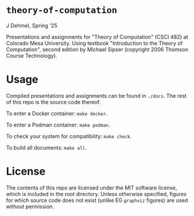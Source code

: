 
# `theory-of-computation`
J Dehmel, Spring '25

Presentations and assignments for "Theory of Computation" (CSCI
482) at Colorado Mesa University. Using textbook "Introduction
to the Theory of Computation", second edition by Michael Sipser
(copyright 2006 Thomson Course Technology).

# Usage

Compiled presentations and assignments can be found in `./docs`.
The rest of this repo is the source code thereof.

To enter a Docker container: `make docker`.

To enter a Podman container: `make podman`.

To check your system for compatibility: `make check`.

To build all documents: `make all`.

# License

The contents of this repo are licensed under the MIT software
license, which is included in the root directory. Unless
otherwise specified, figures for which source code does not
exist (unlike EG `graphviz` figures) are used without
permission.
